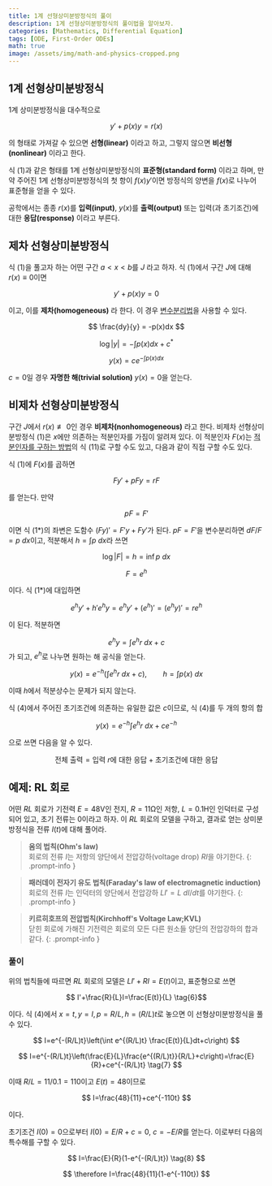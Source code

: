 ```yaml
---
title: 1계 선형상미분방정식의 풀이
description: 1계 선형상미분방정식의 풀이법을 알아보자.
categories: [Mathematics, Differential Equation]
tags: [ODE, First-Order ODEs]
math: true
image: /assets/img/math-and-physics-cropped.png
---
```

## 1계 선형상미분방정식
1계 상미분방정식을 대수적으로

$$ y'+p(x)y=r(x) \tag{1} $$

의 형태로 가져갈 수 있으면 **선형(linear)** 이라고 하고, 그렇지 않으면 **비선형(nonlinear)** 이라고 한다.

식 (1)과 같은 형태를 1계 선형상미분방정식의 **표준형(standard form)** 이라고 하며, 만약 주어진 1계 선형상미분방정식의 첫 항이 $f(x)y'$이면 방정식의 양변을 $f(x)$로 나누어 표준형을 얻을 수 있다.

공학에서는 종종 $r(x)$를 **입력(input)**, $y(x)$를 **출력(output)** 또는 입력(과 초기조건)에 대한 **응답(response)** 이라고 부른다.

## 제차 선형상미분방정식
식 (1)을 풀고자 하는 어떤 구간 $a<x<b$를 $J$ 라고 하자. 식 (1)에서 구간 $J$에 대해 $r(x)\equiv 0$이면

$$ y'+p(x)y=0 \tag{2}$$

이고, 이를 **제차(homogeneous)** 라 한다. 이 경우 [변수분리법](/posts/Separation-of-Variables/)을 사용할 수 있다.

$$ \frac{dy}{y} = -p(x)dx $$

$$ \log |y| = -\int p(x)dx + c^* $$

$$ y(x) = ce^{-\int p(x)dx} \tag{3}$$

$c=0$일 경우 **자명한 해(trivial solution)** $y(x)=0$을 얻는다.

## 비제차 선형상미분방정식
구간 $J$에서 $r(x)\not\equiv 0$인 경우 **비제차(nonhomogeneous)** 라고 한다. 비제차 선형상미분방정식 (1)은 $x$에만 의존하는 적분인자를 가짐이 알려져 있다. 이 적분인자 $F(x)$는 [적분인자를 구하는 방법](/posts/Exact-Differential-Equation-and-Integrating-Factor/#적분인자를-구하는-방법)의 식 (11)로 구할 수도 있고, 다음과 같이 직접 구할 수도 있다.

식 (1)에 $F(x)$를 곱하면

$$ Fy'+pFy=rF \tag{1*} $$

를 얻는다. 만약

$$ pF=F' $$

이면 식 (1*)의 좌변은 도함수 $(Fy)'=F'y+Fy'$가 된다. $pF=F'$을 변수분리하면 $dF/F=p\ dx$이고, 적분해서 $h=\int p\ dx$라 쓰면

$$ \log |F|=h=\inf p\ dx $$

$$ F = e^h $$

이다. 식 (1*)에 대입하면

$$ e^hy'+h'e^hy=e^hy'+(e^h)'=(e^hy)'=re^h $$

이 된다. 적분하면

$$ e^hy=\int e^hr\ dx + c $$
가 되고, $e^h$로 나누면 원하는 해 공식을 얻는다.

$$ y(x)=e^{-h}\left(\int e^hr\ dx + c\right),\qquad h=\int p(x)\ dx \tag{4} $$

이때 $h$에서 적분상수는 문제가 되지 않는다.

식 (4)에서 주어진 초기조건에 의존하는 유일한 값은 $c$이므로, 식 (4)를 두 개의 항의 합

$$ y(x)=e^{-h}\int e^hr\ dx + ce^{-h} \tag{4*} $$

으로 쓰면 다음을 알 수 있다.

$$ \text{전체 출력}=\text{입력 }r\text{에 대한 응답}+\text{초기조건에 대한 응답} \tag{5} $$

## 예제: RL 회로
어떤 $RL$ 회로가 기전력 $E=48\textrm{V}$인 전지, $R=11\mathrm{\Omega}$인 저항, $L=0.1\text{H}$인 인덕터로 구성되어 있고, 초기 전류는 0이라고 하자. 이 $RL$ 회로의 모델을 구하고, 결과로 얻는 상미분방정식을 전류 $I(t)$에 대해 풀어라.
> **옴의 법칙(Ohm's law)**  
> 회로의 전류 $I$는 저항의 양단에서 전압강하(voltage drop) $RI$을 야기한다.
{: .prompt-info }

> **패러데이 전자기 유도 법칙(Faraday's law of electromagnetic induction)**  
> 회로의 전류 $I$는 인덕터의 양단에서 전압강하 $LI'=L\ dI/dt$를 야기한다.
{: .prompt-info }

> **키르히호프의 전압법칙(Kirchhoff's Voltage Law;KVL)**  
> 닫힌 회로에 가해진 기전력은 회로의 모든 다른 원소들 양단의 전압강하의 합과 같다.
{: .prompt-info }

### 풀이
위의 법칙들에 따르면 $RL$ 회로의 모델은 $LI'+RI=E(t)$이고, 표준형으로 쓰면

$$ I'+\frac{R}{L}I=\frac{E(t)}{L} \tag{6}$$

이다. 식 (4)에서 $x=t, y=I, p=R/L, h=(R/L)t$로 놓으면 이 선형상미분방정식을 풀 수 있다.

$$ I=e^{-(R/L)t}\left(\int e^{(R/L)t} \frac{E(t)}{L}dt+c\right) $$

$$ I=e^{-(R/L)t}\left(\frac{E}{L}\frac{e^{(R/L)t}}{R/L}+c\right)=\frac{E}{R}+ce^{-(R/L)t} \tag{7} $$

이때 $R/L=11/0.1=110$이고 $E(t)=48$이므로

$$ I=\frac{48}{11}+ce^{-110t} $$

이다.

초기조건 $I(0)=0$으로부터 $I(0)=E/R+c=0$, $c=-E/R$를 얻는다. 이로부터 다음의 특수해를 구할 수 있다.

$$ I=\frac{E}{R}(1-e^{-(R/L)t}) \tag{8} $$

$$ \therefore I=\frac{48}{11}(1-e^{-110t}) $$
